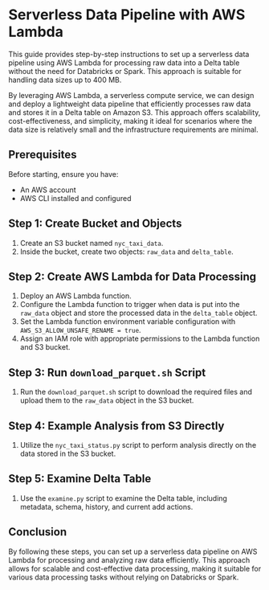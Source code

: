 # Serverless Data Pipeline with AWS Lambda

This guide provides step-by-step instructions to set up a serverless data pipeline using AWS Lambda for processing raw data into a Delta table without the need for Databricks or Spark. This approach is suitable for handling data sizes up to 400 MB.

By leveraging AWS Lambda, a serverless compute service, we can design and deploy a lightweight data pipeline that efficiently processes raw data and stores it in a Delta table on Amazon S3. This approach offers scalability, cost-effectiveness, and simplicity, making it ideal for scenarios where the data size is relatively small and the infrastructure requirements are minimal.

## Prerequisites
Before starting, ensure you have:
- An AWS account
- AWS CLI installed and configured

## Step 1: Create Bucket and Objects
1. Create an S3 bucket named `nyc_taxi_data`.
2. Inside the bucket, create two objects: `raw_data` and `delta_table`.

## Step 2: Create AWS Lambda for Data Processing
1. Deploy an AWS Lambda function.
2. Configure the Lambda function to trigger when data is put into the `raw_data` object and store the processed data in the `delta_table` object.
3. Set the Lambda function environment variable configuration with `AWS_S3_ALLOW_UNSAFE_RENAME = true`.
4. Assign an IAM role with appropriate permissions to the Lambda function and S3 bucket.

## Step 3: Run `download_parquet.sh` Script
1. Run the `download_parquet.sh` script to download the required files and upload them to the `raw_data` object in the S3 bucket.

## Step 4: Example Analysis from S3 Directly
1. Utilize the `nyc_taxi_status.py` script to perform analysis directly on the data stored in the S3 bucket.

## Step 5: Examine Delta Table
1. Use the `examine.py` script to examine the Delta table, including metadata, schema, history, and current add actions.

## Conclusion
By following these steps, you can set up a serverless data pipeline on AWS Lambda for processing and analyzing raw data efficiently. This approach allows for scalable and cost-effective data processing, making it suitable for various data processing tasks without relying on Databricks or Spark.
